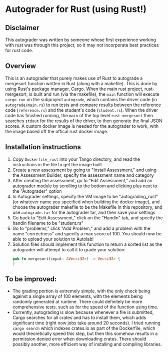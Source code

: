 # Autograder for Rust (using Rust!)

## Disclaimer
This autograder was written by someone whose first experience working with rust was through this project, so it may not incorporate best practices for rust code.

## Overview
This is an autograder that purely makes use of Rust to autograde a mergesort function written in Rust (along with a makefile). This is done by using Rust's package manager, Cargo. When the main rust project, rust-mergesort, is built and run (via the makefile), the `main` function will execute `cargo run` on the subproject `autograde`, which contains the driver code (in `autograde/main.rs`) to run tests and compare results between the reference code (`reference.rs`) and the student's code (`student.rs`). When the driver code has finished running, the `main` of the top level `rust-mergesort` then searches `stdout` for the results of the driver, to then generate the final JSON scores. A custom docker image is needed for the autograder to work, with the image based off the offical rust docker image.

## Installation instructions

1. Copy `Dockerfile_rust` into your Tango directory, and read the instructions in the file to get the image built
2. Create a new assessment by going to "Install Assessment," and using the Assessment Builder, specify the assessment name and category
3. After creating the assessment, go to "Edit Assessment," and add an autograder module by scrolling to the bottom and clicking plus next to the "Autograder" option
4. In Autograder settings, specify the VM image to be "autograding_rust" (or whatever name you specified when building the docker image), and choose the autograder makefile to be the Makefile in this repository, and use `autograde.tar` for the autograder tar, and then save your settings
6. Go back to "Edit Assessment," click on the "Handin" tab, and specify the handin filename to be "student.rs"
7. Go to "problems," click "Add Problem," and add a problem with the name "correctness" and specify a max score of 100. You should now be able to upload your solution to Autolab!
8. Solution files should implement this function to return a sorted list as the autograder will attempt to call it to grade your solution:
    ```rust
    pub fn mergesort(input: &Vec<i32>) -> Vec<i32> {
    }
    ```
    
## To be improved:
- The grading portion is extremely simple, with the only check being against a single array of 100 elements, with the elements being randomly generated at runtime. There could definitely be more comprehensive tests, such as for the speed of the function using time.
- Currently, autograding is slow because whenever a file is submitted, Cargo searches for all crates and has to install them, which adds significant time (right now jobs take around 20 seconds). I tried running `cargo search` which indexes crates.io as part of the Dockerfile, which would theoretically speed this step, but then this somehow results in a permission denied error when downloading crates. There should possibly another, more efficient way of installing and compiling libraries.